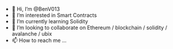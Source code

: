 - 👋 Hi, I’m @BenV013
- 👀 I’m interested in Smart Contracts
- 🌱 I’m currently learning Solidity
- 💞️ I’m looking to collaborate on Ethereum / blockchain / solidity / avalanche / ubix
- 📫 How to reach me ...

<!---
BenV013/BenV013 is a ✨ special ✨ repository because its `README.md` (this file) appears on your GitHub profile.
You can click the Preview link to take a look at your changes.
--->
